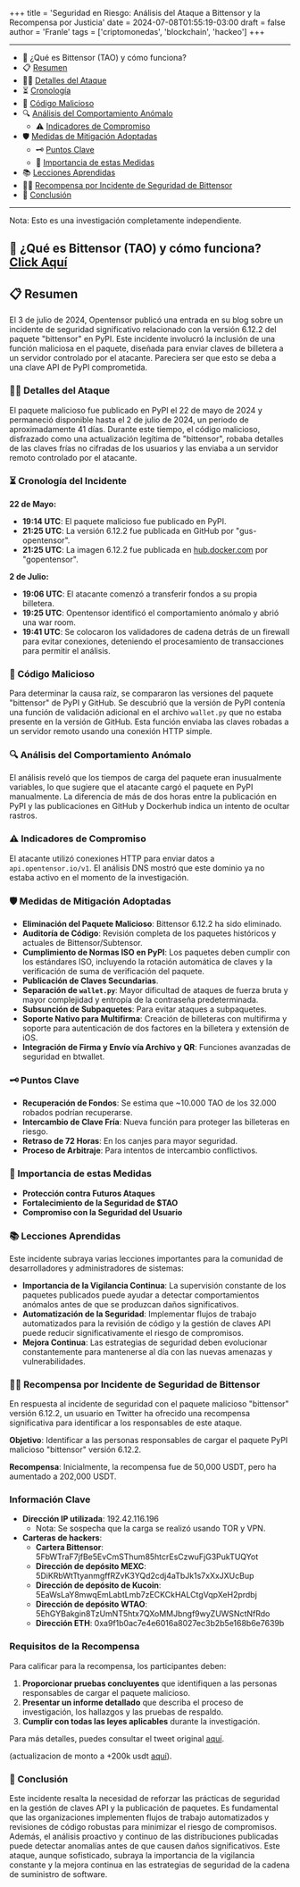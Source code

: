+++
title = 'Seguridad en Riesgo: Análisis del Ataque a Bittensor y la Recompensa por Justicia'
date = 2024-07-08T01:55:19-03:00
draft = false
author = 'Franle'
tags = ['criptomonedas', 'blockchain', 'hackeo']
+++

---
-   🧠 ¿Qué es Bittensor (TAO) y cómo funciona?
-   📋 [Resumen](#-resumen)
-   🕵️‍♂️ [Detalles del Ataque](#️️-detalles-del-ataque)
-   ⏳ [Cronología](#-cronología-del-incidente)
-   🧬 [Código Malicioso](#-código-malicioso)
-   🔍 [Análisis del Comportamiento Anómalo](#-análisis-del-comportamiento-anómalo)
    -   ⚠️ [Indicadores de Compromiso](#-indicadores-de-compromiso)
-   🛡️ [Medidas de Mitigación Adoptadas](#-medidas-de-mitigación-adoptadas)
    -   🗝️ [Puntos Clave](#-puntos-clave)
    -   🚨 [Importancia de estas Medidas](#-importancia-de-estas-medidas)
-   📚 [Lecciones Aprendidas](#-lecciones-aprendidas)
-   🕵️‍♂️ [Recompensa por Incidente de Seguridad de Bittensor](#-recompensa-por-incidente-de-seguridad-de-bittensor)
-   📝 [Conclusión](#-conclusión)
---
Nota: Esto es una investigación completamente independiente.

## 🧠 ¿Qué es Bittensor (TAO) y cómo funciona? [Click Aquí](https://www.binance.com/es/square/post/6727389891649)

## 📋 Resumen

El 3 de julio de 2024, Opentensor publicó una entrada en su blog sobre un incidente de seguridad significativo relacionado con la versión 6.12.2 del paquete "bittensor" en PyPI. Este incidente involucró la inclusión de una función maliciosa en el paquete, diseñada para enviar claves de billetera a un servidor controlado por el atacante. Pareciera ser que esto se deba a una clave API de PyPI comprometida.

### 🕵️‍♂️ Detalles del Ataque

El paquete malicioso fue publicado en PyPI el 22 de mayo de 2024 y permaneció disponible hasta el 2 de julio de 2024, un periodo de aproximadamente 41 días. Durante este tiempo, el código malicioso, disfrazado como una actualización legítima de "bittensor", robaba detalles de las claves frías no cifradas de los usuarios y las enviaba a un servidor remoto controlado por el atacante.

### ⏳ Cronología del Incidente

**22 de Mayo:**

-   **19:14 UTC**: El paquete malicioso fue publicado en PyPI.
-   **21:25 UTC**: La versión 6.12.2 fue publicada en GitHub por "gus-opentensor".
-   **21:25 UTC**: La imagen 6.12.2 fue publicada en [hub.docker.com](http://hub.docker.com) por "gopentensor".

**2 de Julio:**

-   **19:06 UTC**: El atacante comenzó a transferir fondos a su propia billetera.
-   **19:25 UTC**: Opentensor identificó el comportamiento anómalo y abrió una war room.
-   **19:41 UTC**: Se colocaron los validadores de cadena detrás de un firewall para evitar conexiones, deteniendo el procesamiento de transacciones para permitir el análisis.

### 🧬 Código Malicioso

Para determinar la causa raíz, se compararon las versiones del paquete "bittensor" de PyPI y GitHub. Se descubrió que la versión de PyPI contenía una función de validación adicional en el archivo `wallet.py` que no estaba presente en la versión de GitHub. Esta función enviaba las claves robadas a un servidor remoto usando una conexión HTTP simple.

### 🔍 Análisis del Comportamiento Anómalo

El análisis reveló que los tiempos de carga del paquete eran inusualmente variables, lo que sugiere que el atacante cargó el paquete en PyPI manualmente. La diferencia de más de dos horas entre la publicación en PyPI y las publicaciones en GitHub y Dockerhub indica un intento de ocultar rastros.

### ⚠️ Indicadores de Compromiso

El atacante utilizó conexiones HTTP para enviar datos a `api.opentensor.io/v1`. El análisis DNS mostró que este dominio ya no estaba activo en el momento de la investigación.

### **🛡️ Medidas de Mitigación Adoptadas**

-   **Eliminación del Paquete Malicioso**: Bittensor 6.12.2 ha sido eliminado.
-   **Auditoría de Código**: Revisión completa de los paquetes históricos y actuales de Bittensor/Subtensor.
-   **Cumplimiento de Normas ISO en PyPI**: Los paquetes deben cumplir con los estándares ISO, incluyendo la rotación automática de claves y la verificación de suma de verificación del paquete.
-   **Publicación de Claves Secundarias**.
-   **Separación de `wallet.py`**: Mayor dificultad de ataques de fuerza bruta y mayor complejidad y entropía de la contraseña predeterminada.
-   **Subsunción de Subpaquetes**: Para evitar ataques a subpaquetes.
-   **Soporte Nativo para Multifirma**: Creación de billeteras con multifirma y soporte para autenticación de dos factores en la billetera y extensión de iOS.
-   **Integración de Firma y Envío vía Archivo y QR**: Funciones avanzadas de seguridad en btwallet.

### **🗝️ Puntos Clave**

-   **Recuperación de Fondos**: Se estima que ~10.000 TAO de los 32.000 robados podrían recuperarse.
-   **Intercambio de Clave Fría**: Nueva función para proteger las billeteras en riesgo.
-   **Retraso de 72 Horas**: En los canjes para mayor seguridad.
-   **Proceso de Arbitraje**: Para intentos de intercambio conflictivos.

### **🚨 Importancia de estas Medidas**

-   **Protección contra Futuros Ataques**
-   **Fortalecimiento de la Seguridad de $TAO**
-   **Compromiso con la Seguridad del Usuario**

### 📚 Lecciones Aprendidas

Este incidente subraya varias lecciones importantes para la comunidad de desarrolladores y administradores de sistemas:

-   **Importancia de la Vigilancia Continua**: La supervisión constante de los paquetes publicados puede ayudar a detectar comportamientos anómalos antes de que se produzcan daños significativos.
-   **Automatización de la Seguridad**: Implementar flujos de trabajo automatizados para la revisión de código y la gestión de claves API puede reducir significativamente el riesgo de compromisos.
-   **Mejora Continua**: Las estrategias de seguridad deben evolucionar constantemente para mantenerse al día con las nuevas amenazas y vulnerabilidades.

### 🕵️‍♂️ Recompensa por Incidente de Seguridad de Bittensor

En respuesta al incidente de seguridad con el paquete malicioso "bittensor" versión 6.12.2, un usuario en Twitter ha ofrecido una recompensa significativa para identificar a los responsables de este ataque.

**Objetivo**: Identificar a las personas responsables de cargar el paquete PyPI malicioso "bittensor" versión 6.12.2.

**Recompensa**: Inicialmente, la recompensa fue de 50,000 USDT, pero ha aumentado a 202,000 USDT.

### Información Clave

-   **Dirección IP utilizada**: 192.42.116.196
    -   Nota: Se sospecha que la carga se realizó usando TOR y VPN.
-   **Carteras de hackers**:
    -   **Cartera Bittensor**: 5FbWTraF7jfBe5EvCmSThum85htcrEsCzwuFjG3PukTUQYot
    -   **Dirección de depósito MEXC**: 5DiKRbWtTtyanmgffRZvK3YQd2cdj4aTbJk1s7xXxJXUcBup
    -   **Dirección de depósito de Kucoin**: 5EaWsLaY8mwqEmLabtLmb7zECKCkHALCtgVqpXeH2prdbj
    -   **Dirección de depósito WTAO**: 5EhGYBakgin8TzUmNT5htx7QXoMMJbngf9wyZUWSNctNfRdo
    -   **Dirección ETH**: 0xa9f1b0ac7e4e6016a8027ec3b2b5e168b6e7639b

### Requisitos de la Recompensa

Para calificar para la recompensa, los participantes deben:

1.  **Proporcionar pruebas concluyentes** que identifiquen a las personas responsables de cargar el paquete malicioso.
2.  **Presentar un informe detallado** que describa el proceso de investigación, los hallazgos y las pruebas de respaldo.
3.  **Cumplir con todas las leyes aplicables** durante la investigación.

Para más detalles, puedes consultar el tweet original [aquí](https://x.com/fish_datura/status/1809342757204578323).

(actualizacion de monto a +200k usdt [aquí](https://x.com/fish_datura/status/1809653833359847792)).

### 📝 Conclusión

Este incidente resalta la necesidad de reforzar las prácticas de seguridad en la gestión de claves API y la publicación de paquetes. Es fundamental que las organizaciones implementen flujos de trabajo automatizados y revisiones de código robustas para minimizar el riesgo de compromisos. Además, el análisis proactivo y continuo de las distribuciones publicadas puede detectar anomalías antes de que causen daños significativos. Este ataque, aunque sofisticado, subraya la importancia de la vigilancia constante y la mejora continua en las estrategias de seguridad de la cadena de suministro de software.
